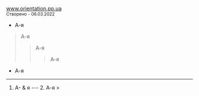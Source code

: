 <a href="https://dmitriy-1986.github.io/Orientation/">www.orientation.pp.ua</a>
<br>
    <small>Створено - 06.03.2022</small>

* А-я
> А-я
>> А-я
>>>А-я
- А-я
***
1. А- & я
--- 2. А-я >
